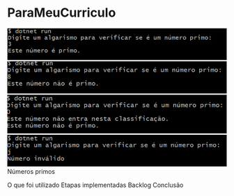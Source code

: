 # ParaMeuCurriculo
![alt text](image.png)
![alt text](image-1.png)
![alt text](image-2.png)
![alt text](image-3.png)
Números primos

O que foi utilizado
Etapas implementadas
Backlog
Conclusão
